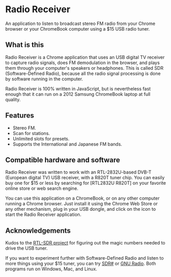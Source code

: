 # Radio Receiver

An application to listen to broadcast stereo FM radio from your Chrome browser or your ChromeBook computer using a $15 USB radio tuner.

## What is this

Radio Receiver is a Chrome application that uses an USB digital TV receiver to capture radio signals, does FM demodulation in the browser, and plays them through your computer's speakers or headphones. This is called SDR (Software-Defined Radio), because all the radio signal processing is done by software running in the computer.

Radio Receiver is 100% written in JavaScript, but is nevertheless fast enough that it can run on a 2012 Samsung ChromeBook laptop at full quality.

## Features

* Stereo FM.
* Scan for stations.
* Unlimited slots for presets.
* Supports the International and Japanese FM bands.

## Compatible hardware and software

Radio Receiver was written to work with an RTL-2832U-based DVB-T (European digital TV) USB receiver, with a R820T tuner chip. You can easily buy one for $15 or less by searching for [RTL2832U R820T] on your favorite online store or web search engine.

You can use this application on a ChromeBook, or on any other computer running a Chrome browser. Just install it using the Chrome Web Store or any other mechanism, plug in your USB dongle, and click on the icon to start the Radio Receiver application.

## Acknowledgements

Kudos to the [RTL-SDR project](http://sdr.osmocom.org/trac/wiki/rtl-sdr) for figuring out the magic numbers needed to drive the USB tuner.

If you want to experiment further with Software-Defined Radio and listen to more things using your $15 tuner, you can try [SDR#](http://sdrsharp.com/) or [GNU Radio](http://gnuradio.org/). Both programs run on Windows, Mac, and Linux.

